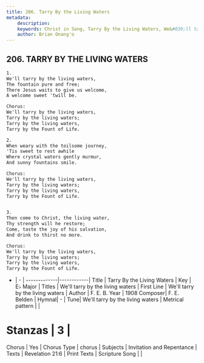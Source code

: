 ```yaml
---
title: 206. Tarry By the Living Waters
metadata:
    description: 
    keywords: Christ in Song, Tarry By the Living Waters, We&#039;ll tarry by the living waters, We'll tarry by the living waters
    author: Brian Onang'o
---
```



## 206. TARRY BY THE LIVING WATERS

```txt
1.
We'll tarry by the living waters,
The fountain pure and free;
There Jesus waits to give us welcome,
A welcome sweet 'twill be.

Chorus:
We'll tarry by the living waters,
Tarry by the living waters;
Tarry by the living waters,
Tarry by the Fount of Life.

2.
When weary with the toilsome journey,
'Tis sweet to rest awhile
Where crystal waters gently murmur,
And sunny fountains smile. 

Chorus:
We'll tarry by the living waters,
Tarry by the living waters;
Tarry by the living waters,
Tarry by the Fount of Life.


3.
Then come to Christ, the living water,
Thy strength will he restore;
Come, taste the joy of his salvation,
And drink to thirst no more. 

Chorus:
We'll tarry by the living waters,
Tarry by the living waters;
Tarry by the living waters,
Tarry by the Fount of Life.

```

- |   -  |
-------------|------------|
Title | Tarry By the Living Waters |
Key | E♭ Major |
Titles | We'll tarry by the living waters |
First Line | We&#039;ll tarry by the living waters |
Author | F. E. B.
Year | 1908
Composer| F. E. Belden |
Hymnal|  - |
Tune| We&#039;ll tarry by the living waters |
Metrical pattern | |
# Stanzas | 3 |
Chorus | Yes |
Chorus Type | chorus |
Subjects | Invitation and Repentance |
Texts | Revelation 21:6 |
Print Texts | 
Scripture Song |  |
  
